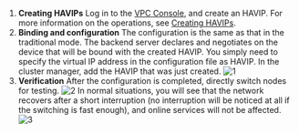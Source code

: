 1. **Creating HAVIPs**
Log in to the [VPC Console](https://console.cloud.tencent.com/vpc/havip), and create an HAVIP. For more information on the operations, see [Creating HAVIPs](https://cloud.tencent.com/document/product/215/20129).
2. **Binding and configuration**
The configuration is the same as that in the traditional mode. The backend server declares and negotiates on the device that will be bound with the created HAVIP. You simply need to specify the virtual IP address in the configuration file as HAVIP.
In the cluster manager, add the HAVIP that was just created.
 ![1](https://main.qcloudimg.com/raw/960af4c34f05cf71432c0143176db3c2.png)
3. **Verification**
After the configuration is completed, directly switch nodes for testing.
 ![2](https://main.qcloudimg.com/raw/528373c391c718451acab0db9594ec04.png)
In normal situations, you will see that the network recovers after a short interruption (no interruption will be noticed at all if the switching is fast enough), and online services will not be affected.
 ![3](https://main.qcloudimg.com/raw/de5e3fd284d55c38c0a134efc1badf23.png)
 
